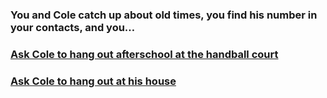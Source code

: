### You and Cole catch up about old times, you find his number in your contacts, and you…

### [Ask Cole to hang out afterschool at the handball court](Handball.md)

### [Ask Cole to hang out at his house](House.md)

